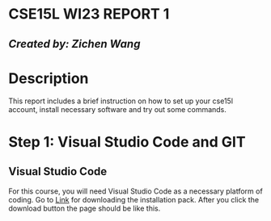 # **CSE15L WI23 REPORT 1**
## _Created by: Zichen Wang_

# Description
  This report includes a brief instruction on how to set up your cse15l account, install necessary software
  and try out some commands.

# Step 1: Visual Studio Code and GIT
## Visual Studio Code
  For this course, you will need Visual Studio Code as a necessary platform of coding.
  Go to [Link](https://code.visualstudio.com/) for downloading the installation pack.
  After you click the download button the page should be like this.
  
